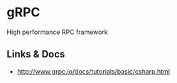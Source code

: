# gRPC
High performance RPC framework

## Links & Docs
* http://www.grpc.io/docs/tutorials/basic/csharp.html